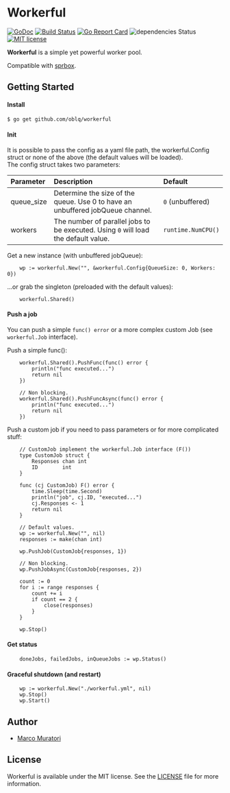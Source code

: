 # Workerful

[![GoDoc](https://godoc.org/github.com/oblq/workerful?status.svg)](https://godoc.org/github.com/oblq/workerful)
[![Build Status](https://travis-ci.org/oblq/workerful.svg?branch=master)](https://travis-ci.org/oblq/workerful)
[![Go Report Card](https://goreportcard.com/badge/github.com/oblq/workerful)](https://goreportcard.com/report/github.com/oblq/workerful)
![dependencies Status](https://img.shields.io/badge/dependencies-none-brightgreen.svg)
[![MIT license](https://img.shields.io/badge/License-MIT-blue.svg)](https://lbesson.mit-license.org/)

**Workerful** is a simple yet powerful worker pool.

Compatible with [sprbox](https://github.com/oblq/sprbox).

## Getting Started

#### Install

```sh
$ go get github.com/oblq/workerful
```

#### Init

It is possible to pass the config as a yaml file path, the workerful.Config struct or none of the above (the default values will be loaded).\
The config struct takes two parameters:

| Parameter   | Description  | Default
| :---        |     :---     |     :---
| queue_size    | Determine the size of the queue. Use 0 to have an unbuffered jobQueue channel. | `0` (unbuffered)
| workers | The number of parallel jobs to be executed. Using `0` will load the default value. | `runtime.NumCPU()`

Get a new instance (with unbuffered jobQueue):
```
    wp := workerful.New("", &workerful.Config{QueueSize: 0, Workers: 0})
```

...or grab the singleton (preloaded with the default values):

```
    workerful.Shared()
```

#### Push a job

You can push a simple `func() error` or a more complex custom Job (see `workerful.Job` interface).

Push a simple func():
```
    workerful.Shared().PushFunc(func() error { 
    	println("func executed...")
    	return nil
    })

    // Non blocking.
    workerful.Shared().PushFuncAsync(func() error { 
    	println("func executed...")
        return nil
    })
```

Push a custom job if you need to pass parameters or for more complicated stuff:
```
    // CustomJob implement the workerful.Job interface (F())
    type CustomJob struct {
        Responses chan int
        ID        int
    }
    
    func (cj CustomJob) F() error {
        time.Sleep(time.Second)
        println("job", cj.ID, "executed...")
        cj.Responses <- 1
        return nil
    }
        
    // Default values.	
    wp := workerful.New("", nil)
    responses := make(chan int)

    wp.PushJob(CustomJob{responses, 1})
        
    // Non blocking.
    wp.PushJobAsync(CustomJob{responses, 2})
    
    count := 0
    for i := range responses {
        count += i
        if count == 2 {
            close(responses)
        }
    }

    wp.Stop()
```

#### Get status

```
    doneJobs, failedJobs, inQueueJobs := wp.Status()
```

#### Graceful shutdown (and restart)

```
    wp := workerful.New("./workerful.yml", nil)
    wp.Stop()
    wp.Start()
```

## Author

- [Marco Muratori](mailto:marcomrtr@gmail.com) 

## License

Workerful is available under the MIT license. See the [LICENSE](./LICENSE) file for more information.
